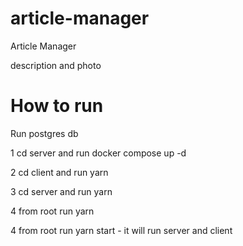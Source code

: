 # article-manager
Article Manager

description and photo


# How to run 

Run postgres db

1 cd server and run docker compose up -d

2 cd client and run yarn

3 cd server and run yarn

4 from root run yarn

4 from root run yarn start  - it will run server and client


